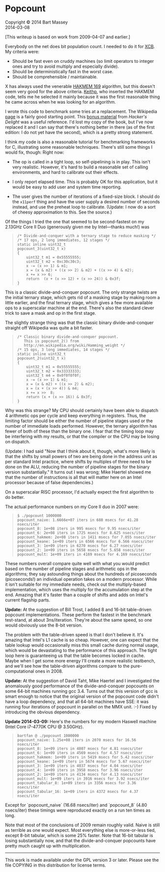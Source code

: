 # Popcount
Copyright &copy; 2014 Bart Massey  
2014-03-08

[This writeup is based on work from 2009-04-07 and earlier.]

Everybody on the net does bit population count.  I needed to
do it for [XCB](http://xcb.freedesktop.org).  My criteria
were:

  * Should be fast even on cruddy machines (so limit
    operators to integer ones and try to avoid multiply and
    especially divide).
  * Should be deterministically fast in the worst case.
  * Should be comprehensible / maintainable.

X has always used the venerable
[HAKMEM 169](http://www.inwap.com/pdp10/hbaker/hakmem/hacks.html#item169)
algorithm, but this doesn't seem very good for the above
criteria.  [Keithp](http://keithp.com), who inserted the
HAKMEM code, tells me he selected it mainly because it was
the first reasonable thing he came across when he was
looking for an algorithm.
    
I wrote this code to benchmark some tries at a replacement.
The Wikipedia <a
href="http://en.wikipedia.org/wiki/Hamming_weight">page</a>
is a fairly good starting point.  This
[bonus material](http://www.hackersdelight.org/divcMore.pdf)
from *Hacker's Delight* was a useful reference. I'd lost my
copy of the book, but I've now replaced it and I can say
that there's nothing better in there (as of the first
edition: I do not yet have the second), which is a pretty
strong statement.

I think my code is also a reasonable tutorial for
benchmarking frameworks for C, illustrating some reasonable
techniques.  There's still some things I would fix, though:
Right now:

  * The op is called in a tight loop, so self-pipelining is
    in play.  This isn't very realistic.  However, it's hard
    to build a reasonable set of calling environments, and
    hard to calibrate out their effects.

  * I only report elapsed time.  This is probably OK for
    this application, but it would be easy to add user and
    system time reporting.

  * The user gives the number of iterations of a fixed-size
    block.  I should do the `x11perf` thing and have the user
    supply a desired number of seconds instead, and use the
    preheat loop to calibrate.  (Update: I now do a sort of
    cheesy approximation to this.  See the source.)

Of the things I tried the one that seemed to be
second-fastest on my 2.13GHz Core II Duo (generously given
me by Intel&mdash;thanks much!) was<blockquote>

    /* Divide-and-conquer with a ternary stage to reduce masking */
    /* 17 ops, 2 long immediates, 12 stages */
    static inline uint32_t
    popcount_3(uint32_t x)
    {
        uint32_t m1 = 0x55555555;
        uint32_t m2 = 0xc30c30c3;
        x -= (x >> 1) & m1;
        x = (x & m2) + ((x >> 2) & m2) + ((x >> 4) & m2);
        x += x >> 6;
        return  (x + (x >> 12) + (x >> 24)) & 0x3f;
    }

</blockquote> This is a classic divide-and-conquer popcount.
The only strange twists are the initial ternary stage, which
gets rid of a masking stage by making room a little earlier,
and the final ternary stage, which gives a few more
available ops to a superscalar machine at the end.  There's
also the standard clever trick to save a mask and op in the
first stage.

The slightly strange thing was that the classic binary
divide-and-conquer straight off Wikipedia was quite a bit
faster.<blockquote>

    /* Classic binary divide-and-conquer popcount.
       This is popcount_2() from
       http://en.wikipedia.org/wiki/Hamming_weight */
    /* 15 ops, 3 long immediates, 14 stages */
    static inline uint32_t
    popcount_2(uint32_t x)
    {
        uint32_t m1 = 0x55555555;
        uint32_t m2 = 0x33333333;
        uint32_t m4 = 0x0f0f0f0f;
        x -= (x >> 1) & m1;
        x = (x & m2) + ((x >> 2) & m2);
        x = (x + (x >> 4)) & m4;
        x += x >>  8;
        return (x + (x >> 16)) & 0x3f;
    }

</blockquote>Why was this strange?  My CPU should certainly
have been able to dispatch 4 arithmetic ops per cycle and
keep everything in registers.  Thus, the limiting factor
should be either the number of pipeline stages used or the
number of immediate loads performed.  However, the ternary
algorithm has fewer of both of these than the binary one.  I
fear that the timing loop may be interfering with my
results, or that the compiler or the CPU may be losing on
dispatch.

(Update: I had said "Now that I think about it, though,
what's more likely is that the shifts by small powers of two
are being done in the address unit as per standard Intel
practice, where shifts by multiples of three need to be done
on the ALU, reducing the number of pipeline stages for the
binary version substantially."  It turns out I was wrong;
Mike Haertel showed me that the number of instructions is
all that will matter here on an Intel processor because of
false dependencies.)

On a superscalar RISC processor, I'd actually expect the
first algorithm to do better.

The actual performance numbers on my Core II duo in 2007 were:<blockquote>

    $ ./popcount 1000000
    popcount_naive: 1.6666e+07 iters in 688 msecs for 41.28 nsecs/iter
    popcount_8: 1e+08 iters in 995 msecs for 9.95 nsecs/iter
    popcount_6: 2e+08 iters in 1725 msecs for 8.625 nsecs/iter
    popcount_hakmem: 2e+08 iters in 1411 msecs for 7.055 nsecs/iter
    popcount_keane: 1e+09 iters in 6566 msecs for 6.566 nsecs/iter
    popcount_3: 1e+09 iters in 6270 msecs for 6.27 nsecs/iter
    popcount_2: 1e+09 iters in 5658 msecs for 5.658 nsecs/iter
    popcount_mult: 1e+09 iters in 4169 msecs for 4.169 nsecs/iter

</blockquote>These numbers overall compare quite well with
what you would predict based on the number of pipeline
stages and arithmetic ops in the algorithms; they say
astounding things about the hundreds of picoseconds
(picoseconds!) an individual operation takes on a modern
processor.  While it isn't suitable for my immediate needs,
check out the multiply-based implementation, which uses the
multiply for the accumulation step at the end.  Amazing that
it's faster than a couple of shifts and adds on Intel's
current flagship parts.

**Update:** At the suggestion of Bill Trost, I added 8 and
16-bit table-driven popcount implementations.  These perform
the fastest in the benchmark test-stand, at about
3ns/iteration.  They're about the same speed, so one would
obviously use the 8-bit version.

The problem with the table-driven speed is that I don't
believe it.  It's amazing that Intel's L1 cache is so cheap.
However, one can expect that the table lookup would
occasionally miss this small cache during normal usage,
which would be devastating to the performance of this
approach.  The tight loop here is guaranteeing us that the
table becomes locked in cache.  Maybe when I get some more
energy I'll create a more realistic testbench, and we'll see
how the table-driven algorithms compare to the
pure-computational ones in 2008.

**Update:** At the suggestion of David Taht, Mike Haertel and I
investigated the anomalously good performance of the
divide-and-conquer popcounts on some 64-bit machines running
gcc 3.4.  Turns out that this version of gcc is smart enough
to notice that the original version of the popcount code
didn't have a loop dependency, and that all 64-bit machines
have SSE: it was running four iterations of popcount in
parallel on the MMX unit. :-) Fixed by introducing the
obvious dependency.

**Update 2014-03-09:** Here's the numbers for my modern
Haswell machine (Intel Core i7-4770K CPU @
3.50GHz).<blockquote>

    bartfan @ ./popcount 1000000
    popcount_naive: 1.25e+08 iters in 2070 msecs for 16.56 nsecs/iter
    popcount_8: 1e+09 iters in 4807 msecs for 4.81 nsecs/iter
    popcount_6: 1e+09 iters in 4569 msecs for 4.57 nsecs/iter
    popcount_hakmem: 1e+09 iters in 5419 msecs for 5.42 nsecs/iter
    popcount_keane: 1e+09 iters in 5674 msecs for 5.67 nsecs/iter
    popcount_3: 1e+09 iters in 4037 msecs for 4.04 nsecs/iter
    popcount_4: 1e+09 iters in 3958 msecs for 3.96 nsecs/iter
    popcount_2: 1e+09 iters in 4134 msecs for 4.13 nsecs/iter
    popcount_mult: 1e+09 iters in 3916 msecs for 3.92 nsecs/iter
    popcount_tabular_8: 1e+09 iters in 3356 msecs for 3.36 nsecs/iter
    popcount_tabular_16: 1e+09 iters in 4372 msecs for 4.37 nsecs/iter

</blockquote>Except for `popcount_naive` (16.68 nsecs/iter) and
`popcount_8` (4.80 nsecs/iter) these timings were reproduced
exactly on a run ten times as long.

Note that most of the conclusions of 2009 remain roughly
valid.  Naive is still as terrible as one would expect. Most
everything else is more-or-less tied, except 8-bit tabular,
which is some 25% faster. Note that 16-bit tabular is losing
substantially now, and that the divide-and-conquer popcounts
have pretty much caught up with multiplication.

-----

This work is made available under the GPL version 3 or
later. Please see the file COPYING in this distribution for
license terms.
